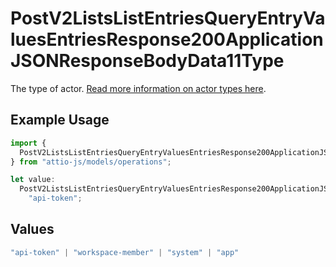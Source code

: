 # PostV2ListsListEntriesQueryEntryValuesEntriesResponse200ApplicationJSONResponseBodyData11Type

The type of actor. [Read more information on actor types here](/docs/actors).

## Example Usage

```typescript
import {
  PostV2ListsListEntriesQueryEntryValuesEntriesResponse200ApplicationJSONResponseBodyData11Type,
} from "attio-js/models/operations";

let value:
  PostV2ListsListEntriesQueryEntryValuesEntriesResponse200ApplicationJSONResponseBodyData11Type =
    "api-token";
```

## Values

```typescript
"api-token" | "workspace-member" | "system" | "app"
```